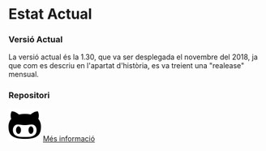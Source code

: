 <!-- TITLE: Estat Actual -->
<!-- SUBTITLE: Explicació de l'estat actual -->

# Estat Actual
### Versió Actual
La versió actual és la 1.30, que va ser desplegada el novembre del 2018, ja que com es descriu en l'apartat d'història, es va treient una "realease" mensual.

### Repositori
[![Repositori de VS](/uploads/github-character.png "Github Character")](https://github.com/Microsoft/vscode)                                                   [Més informació](https://wiki-js-epl.herokuapp.com/visual-studio-code/infraestruc-dev/repositori#repositori-del-projecte)